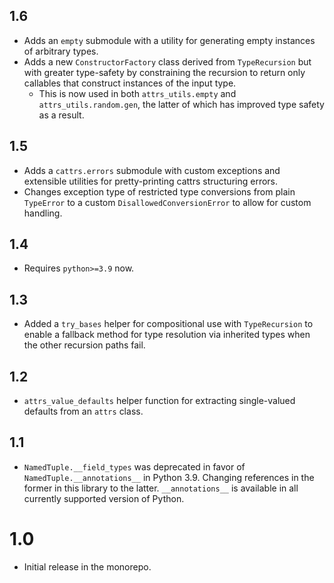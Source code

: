 ## 1.6

- Adds an `empty` submodule with a utility for generating empty instances of arbitrary types.
- Adds a new `ConstructorFactory` class derived from `TypeRecursion` but with greater type-safety by
  constraining the recursion to return only callables that construct instances of the input type.
  - This is now used in both `attrs_utils.empty` and `attrs_utils.random.gen`, the latter of which has
    improved type safety as a result.

## 1.5

- Adds a `cattrs.errors` submodule with custom exceptions and extensible utilities for pretty-printing
  cattrs structuring errors.
- Changes exception type of restricted type conversions from plain `TypeError` to a custom
  `DisallowedConversionError` to allow for custom handling.

## 1.4

- Requires `python>=3.9` now.

## 1.3

- Added a `try_bases` helper for compositional use with `TypeRecursion` to enable a fallback method for
  type resolution via inherited types when the other recursion paths fail.

## 1.2

- `attrs_value_defaults` helper function for extracting single-valued defaults from an `attrs` class.

## 1.1

- `NamedTuple.__field_types` was deprecated in favor of `NamedTuple.__annotations__` in Python 3.9.
  Changing references in the former in this library to the latter. `__annotations__` is available in all
  currently supported version of Python.

# 1.0

- Initial release in the monorepo.
